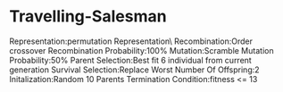 # Travelling-Salesman
Representation:permutation Representation\\
Recombination:Order crossover
Recombination Probability:100%
Mutation:Scramble
Mutation Probability:50%
Parent Selection:Best fit 6 individual from current generation
Survival Selection:Replace Worst
Number Of Offspring:2
Initalization:Random 10 Parents
Termination Condition:fitness <= 13

